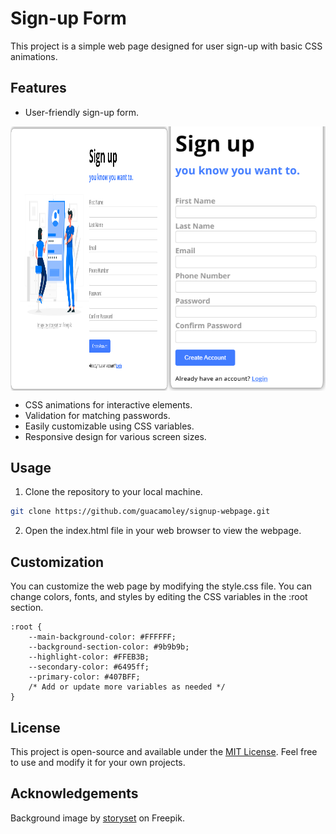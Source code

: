 # Sign-up Form

This project is a simple web page designed for user sign-up with basic CSS animations.

## Features

- User-friendly sign-up form.

<div style="display: flex; flex-direction: row;">
    <img src="assets/demo.png" alt="Image 1" style="width: 50%;">
    <img src="assets/small-screen-demo.png" alt="Image 2" style="width: 50%;">
</div>

- CSS animations for interactive elements.
- Validation for matching passwords.
- Easily customizable using CSS variables.
- Responsive design for various screen sizes.

## Usage

1. Clone the repository to your local machine.

```bash
git clone https://github.com/guacamoley/signup-webpage.git
```

2. Open the index.html file in your web browser to view the webpage.

## Customization

You can customize the web page by modifying the style.css file. You can change colors, fonts, and styles by editing the CSS variables in the :root section.

```
:root {
    --main-background-color: #FFFFFF;
    --background-section-color: #9b9b9b;
    --highlight-color: #FFEB3B;
    --secondary-color: #6495ff;
    --primary-color: #407BFF;
    /* Add or update more variables as needed */
}
```

## License

This project is open-source and available under the [MIT License](LICENSE). Feel free to use and modify it for your own projects.

## Acknowledgements

Background image by [storyset](https://www.freepik.com/free-vector/mobile-login-concept-illustration_4957136.htm#query=sign%20up%20page&position=31&from_view=search&track=ais) on Freepik.
